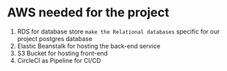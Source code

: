 # AWS needed for the project

1. RDS for database store `make the Relational databases`
   specific for our project postgres database
2. Elastic Beanstalk for hosting the back-end service
3. S3 Bucket for hosting front-end
4. CircleCI as Pipeline for CI/CD

